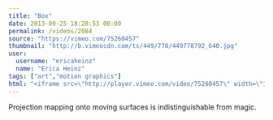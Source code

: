 ```yaml
---
title: "Box"
date: 2013-09-25 18:28:53 00:00
permalink: /videos/2084
source: "https://vimeo.com/75260457"
thumbnail: "http://b.vimeocdn.com/ts/449/778/449778792_640.jpg"
user:
  username: "ericaheinz"
  name: "Erica Heinz"
tags: ["art","motion graphics"]
html: "<iframe src=\"http://player.vimeo.com/video/75260457\" width=\"1920\" height=\"1080\" frameborder=\"0\" webkitallowfullscreen mozallowfullscreen allowfullscreen></iframe>"
---
```


Projection mapping onto moving surfaces is indistinguishable from magic.